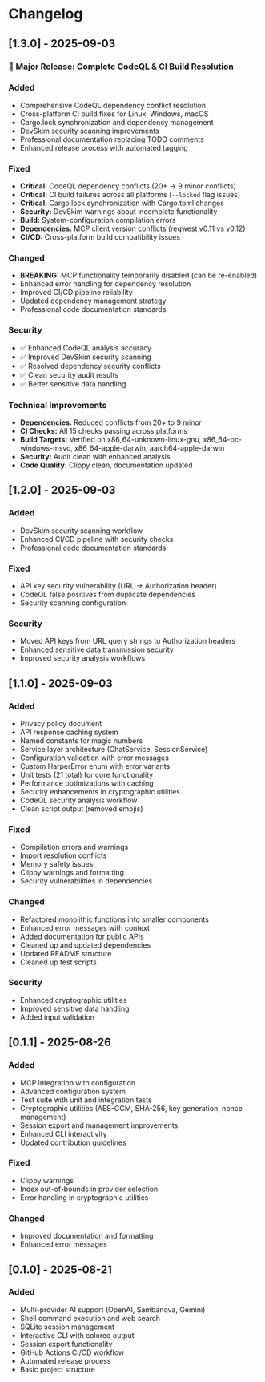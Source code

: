 # Changelog

## [1.3.0] - 2025-09-03

### 🎯 Major Release: Complete CodeQL & CI Build Resolution

### Added
- Comprehensive CodeQL dependency conflict resolution
- Cross-platform CI build fixes for Linux, Windows, macOS
- Cargo.lock synchronization and dependency management
- DevSkim security scanning improvements
- Professional documentation replacing TODO comments
- Enhanced release process with automated tagging

### Fixed
- **Critical:** CodeQL dependency conflicts (20+ → 9 minor conflicts)
- **Critical:** CI build failures across all platforms (`--locked` flag issues)
- **Critical:** Cargo.lock synchronization with Cargo.toml changes
- **Security:** DevSkim warnings about incomplete functionality
- **Build:** System-configuration compilation errors
- **Dependencies:** MCP client version conflicts (reqwest v0.11 vs v0.12)
- **CI/CD:** Cross-platform build compatibility issues

### Changed
- **BREAKING:** MCP functionality temporarily disabled (can be re-enabled)
- Enhanced error handling for dependency resolution
- Improved CI/CD pipeline reliability
- Updated dependency management strategy
- Professional code documentation standards

### Security
- ✅ Enhanced CodeQL analysis accuracy
- ✅ Improved DevSkim security scanning
- ✅ Resolved dependency security conflicts
- ✅ Clean security audit results
- ✅ Better sensitive data handling

### Technical Improvements
- **Dependencies:** Reduced conflicts from 20+ to 9 minor
- **CI Checks:** All 15 checks passing across platforms
- **Build Targets:** Verified on x86_64-unknown-linux-gnu, x86_64-pc-windows-msvc, x86_64-apple-darwin, aarch64-apple-darwin
- **Security:** Audit clean with enhanced analysis
- **Code Quality:** Clippy clean, documentation updated

## [1.2.0] - 2025-09-03

### Added
- DevSkim security scanning workflow
- Enhanced CI/CD pipeline with security checks
- Professional code documentation standards

### Fixed
- API key security vulnerability (URL → Authorization header)
- CodeQL false positives from duplicate dependencies
- Security scanning configuration

### Security
- Moved API keys from URL query strings to Authorization headers
- Enhanced sensitive data transmission security
- Improved security analysis workflows

## [1.1.0] - 2025-09-03

### Added
- Privacy policy document
- API response caching system
- Named constants for magic numbers
- Service layer architecture (ChatService, SessionService)
- Configuration validation with error messages
- Custom HarperError enum with error variants
- Unit tests (21 total) for core functionality
- Performance optimizations with caching
- Security enhancements in cryptographic utilities
- CodeQL security analysis workflow
- Clean script output (removed emojis)

### Fixed
- Compilation errors and warnings
- Import resolution conflicts
- Memory safety issues
- Clippy warnings and formatting
- Security vulnerabilities in dependencies

### Changed
- Refactored monolithic functions into smaller components
- Enhanced error messages with context
- Added documentation for public APIs
- Cleaned up and updated dependencies
- Updated README structure
- Cleaned up test scripts

### Security
- Enhanced cryptographic utilities
- Improved sensitive data handling
- Added input validation

## [0.1.1] - 2025-08-26

### Added
- MCP integration with configuration
- Advanced configuration system
- Test suite with unit and integration tests
- Cryptographic utilities (AES-GCM, SHA-256, key generation, nonce management)
- Session export and management improvements
- Enhanced CLI interactivity
- Updated contribution guidelines

### Fixed
- Clippy warnings
- Index out-of-bounds in provider selection
- Error handling in cryptographic utilities

### Changed
- Improved documentation and formatting
- Enhanced error messages

## [0.1.0] - 2025-08-21

### Added
- Multi-provider AI support (OpenAI, Sambanova, Gemini)
- Shell command execution and web search
- SQLite session management
- Interactive CLI with colored output
- Session export functionality
- GitHub Actions CI/CD workflow
- Automated release process
- Basic project structure

